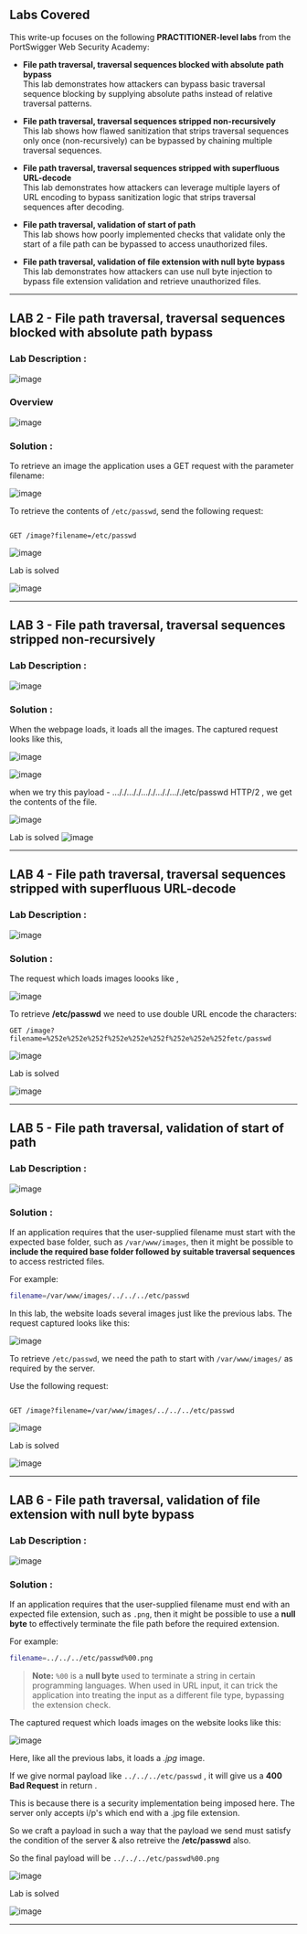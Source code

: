 ## Labs Covered

This write-up focuses on the following **PRACTITIONER-level labs** from the PortSwigger Web Security Academy:

- **File path traversal, traversal sequences blocked with absolute path bypass**  
  This lab demonstrates how attackers can bypass basic traversal sequence blocking by supplying absolute paths instead of relative traversal patterns.

- **File path traversal, traversal sequences stripped non-recursively**  
  This lab shows how flawed sanitization that strips traversal sequences only once (non-recursively) can be bypassed by chaining multiple traversal sequences.

- **File path traversal, traversal sequences stripped with superfluous URL-decode**  
  This lab demonstrates how attackers can leverage multiple layers of URL encoding to bypass sanitization logic that strips traversal sequences after decoding.

- **File path traversal, validation of start of path**  
  This lab shows how poorly implemented checks that validate only the start of a file path can be bypassed to access unauthorized files.

- **File path traversal, validation of file extension with null byte bypass**  
  This lab demonstrates how attackers can use null byte injection to bypass file extension validation and retrieve unauthorized files.

---

## LAB 2 - File path traversal, traversal sequences blocked with absolute path bypass

### Lab Description :

![image](https://github.com/user-attachments/assets/5b73afb6-2efa-4fe0-b28c-bc4ac78d0cd6)

### Overview
![image](https://github.com/user-attachments/assets/f96c4ccf-a95e-4cdd-b010-3ec2f324bfe0)


### Solution :

To retrieve an image the application uses a GET request with the parameter filename:


![image](https://github.com/user-attachments/assets/83a22a87-ec41-4895-be92-774c02c22eb5)


To retrieve the contents of `/etc/passwd`, send the following request:

```

GET /image?filename=/etc/passwd

```
![image](https://github.com/user-attachments/assets/38fe4ecb-8657-4ed2-a159-844936b438cc)


Lab is solved

![image](https://github.com/user-attachments/assets/e702956b-aaf4-4fe9-aa92-14f1c5ab80a9)


---

## LAB 3 - File path traversal, traversal sequences stripped non-recursively

### Lab Description :

![image](https://github.com/user-attachments/assets/b7482dcb-211d-40a8-9ebd-e919851464b7)


### Solution :

When the webpage loads, it loads all the images. The captured request looks like this,

![image](https://github.com/user-attachments/assets/793dd631-1975-4ca3-a206-3857fd7a000b)

![image](https://github.com/user-attachments/assets/6744dca5-828c-467d-aac8-ff4478efba27)

when we try this payload - ..././..././..././..././..././etc/passwd HTTP/2 , we get the contents of the file.

![image](https://github.com/user-attachments/assets/c5a93a72-276f-4307-b172-d5389ac96b09)


Lab is solved
![image](https://github.com/user-attachments/assets/63f7e1a9-a4c9-40d9-9d3a-0144942f6042)

---

## LAB 4 - File path traversal, traversal sequences stripped with superfluous URL-decode

### Lab Description :

![image](https://github.com/user-attachments/assets/ecdfe2d5-f986-4974-b535-2b5d5d77d357)

### Solution :

The request which loads images loooks like ,

![image](https://github.com/user-attachments/assets/7202de74-457a-43fa-ab4c-0e4b1e4d0ca7)

To retrieve **/etc/passwd** we need to use double URL encode the characters:

````
GET /image?filename=%252e%252e%252f%252e%252e%252f%252e%252e%252fetc/passwd

````
![image](https://github.com/user-attachments/assets/b8e4736a-aa62-447e-9e27-4ac5759b8233)



Lab is solved

![image](https://github.com/user-attachments/assets/d71e53a4-4cfa-4769-bf0b-008f1fa137a6)

---

## LAB 5 - File path traversal, validation of start of path

### Lab Description :

![image](https://github.com/user-attachments/assets/ac69399d-b52f-4b29-96b6-1609ea0b506b)


### Solution :


If an application requires that the user-supplied filename must start with the expected base folder, such as `/var/www/images`, then it might be possible to **include the required base folder followed by suitable traversal sequences** to access restricted files.

For example:

```bash
filename=/var/www/images/../../../etc/passwd
````

In this lab, the website loads several images just like the previous labs.
The request captured looks like this:

![image](https://github.com/user-attachments/assets/8f3abbf6-daca-460c-b2bd-1024e4c3beeb)


To retrieve `/etc/passwd`, we need the path to start with `/var/www/images/` as required by the server.

Use the following request:

```

GET /image?filename=/var/www/images/../../../etc/passwd

```
![image](https://github.com/user-attachments/assets/b7cb6bae-6b97-47e4-b463-f9e4ac8fb569)


Lab is solved

![image](https://github.com/user-attachments/assets/bb255010-bac9-4221-9ffa-7dd51bc5093a)

---

## LAB 6 - File path traversal, validation of file extension with null byte bypass

### Lab Description :

![image](https://github.com/user-attachments/assets/b4e61e8b-2b0b-402c-b0dc-80d3d99a7050)

### Solution :


If an application requires that the user-supplied filename must end with an expected file extension, such as `.png`, then it might be possible to use a **null byte** to effectively terminate the file path before the required extension.

For example:

```bash
filename=../../../etc/passwd%00.png
````

> **Note:** `%00` is a **null byte** used to terminate a string in certain programming languages. When used in URL input, it can trick the application into treating the input as a different file type, bypassing the extension check.

The captured request which loads images on the website looks like this:

![image](https://github.com/user-attachments/assets/9fddc17a-7d20-4126-80a5-68e4070db96f)



Here, like all the previous labs, it loads a *.jpg* image.

If we give  normal payload like `../../../etc/passwd` , it will give us a **400 Bad Request** in return . 

This is because there is a security implementation being imposed here. The server only accepts i/p's which end with a .jpg file extension.

So we craft a payload in such a way that the payload  we send must satisfy the condition of the server & also retreive the **/etc/passwd** also.

So the final payload will be `../../../etc/passwd%00.png`

![image](https://github.com/user-attachments/assets/1f10f035-caa6-4e4e-979a-ae938648b293)

Lab is solved

![image](https://github.com/user-attachments/assets/7c2e593d-0fd9-4b22-b8c5-8c5927908f11)

---
